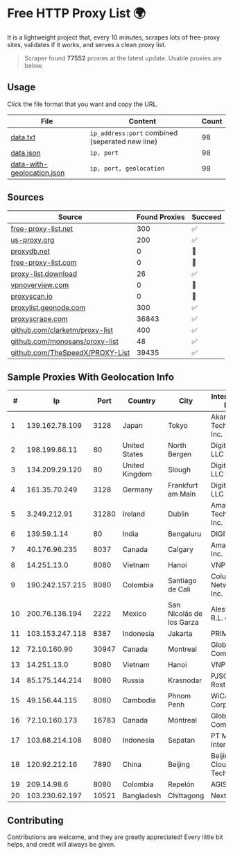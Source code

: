 
# Free HTTP Proxy List 🌍

It is a lightweight project that, every 10 minutes, scrapes lots of free-proxy sites, validates if it works, and serves a clean proxy list.


> Scraper found **77552** proxies at the latest update. Usable proxies are below.

## Usage

Click the file format that you want and copy the URL.


|File|Content|Count|
|----|-------|-----|
|[data.txt](https://raw.githubusercontent.com/themiralay/Proxy-List-World/master/data.txt)|`ip_address:port` combined (seperated new line)|98|
|[data.json](https://raw.githubusercontent.com/themiralay/Proxy-List-World/master/data.json)|`ip, port`|98|
|[data-with-geolocation.json](https://raw.githubusercontent.com/themiralay/Proxy-List-World/master/data-with-geolocation.json)|`ip, port, geolocation`|98|

## Sources

|Source|Found Proxies|Succeed|
|------|-------------|-------|
|[free-proxy-list.net](https://free-proxy-list.net)|300|✅|
|[us-proxy.org](https://www.us-proxy.org)|200|✅|
|[proxydb.net](http://proxydb.net)|0|🚫|
|[free-proxy-list.com](https://free-proxy-list.com/?page=&port=&type%5B%5D=http&type%5B%5D=https&up_time=0&search=Search)|0|🚫|
|[proxy-list.download](https://www.proxy-list.download/HTTP)|26|✅|
|[vpnoverview.com](https://vpnoverview.com/privacy/anonymous-browsing/free-proxy-servers)|0|🚫|
|[proxyscan.io](https://www.proxyscan.io)|0|🚫|
|[proxylist.geonode.com](https://proxylist.geonode.com/api/proxy-list?limit=300&page=1&sort_by=lastChecked&sort_type=desc&protocols=http,https)|300|✅|
|[proxyscrape.com](https://api.proxyscrape.com/v2/?request=displayproxies&protocol=http&timeout=10000&country=all&ssl=all&anonymity=all)|36843|✅|
|[github.com/clarketm/proxy-list](https://raw.githubusercontent.com/clarketm/proxy-list/master/proxy-list-raw.txt)|400|✅|
|[github.com/monosans/proxy-list](https://raw.githubusercontent.com/monosans/proxy-list/main/proxies/http.txt)|48|✅|
|[github.com/TheSpeedX/PROXY-List](https://raw.githubusercontent.com/TheSpeedX/PROXY-List/master/http.txt)|39435|✅|


## Sample Proxies With Geolocation Info

|#|Ip|Port|Country|City|Internet Service Provider|
|-|--|----|-------|----|-------------------------|
|1|139.162.78.109|3128|Japan|Tokyo|Akamai Technologies, Inc.|
|2|198.199.86.11|80|United States|North Bergen|DigitalOcean, LLC|
|3|134.209.29.120|80|United Kingdom|Slough|DigitalOcean, LLC|
|4|161.35.70.249|3128|Germany|Frankfurt am Main|DigitalOcean, LLC|
|5|3.249.212.91|31280|Ireland|Dublin|Amazon Technologies Inc.|
|6|139.59.1.14|80|India|Bengaluru|DIGITALOCEAN|
|7|40.176.96.235|8037|Canada|Calgary|Amazon.com, Inc.|
|8|14.251.13.0|8080|Vietnam|Hanoi|VNPT|
|9|190.242.157.215|8080|Colombia|Santiago de Cali|Columbus Networks USA, Inc.|
|10|200.76.136.194|2222|Mexico|San Nicolás de los Garza|Alestra, S. de R.L. de C.V.|
|11|103.153.247.118|8387|Indonesia|Jakarta|PRIMAHOME|
|12|72.10.160.90|30947|Canada|Montreal|GloboTech Communications|
|13|14.251.13.0|8080|Vietnam|Hanoi|VNPT|
|14|85.175.144.214|8080|Russia|Krasnodar|PJSC Rostelecom|
|15|49.156.44.115|8080|Cambodia|Phnom Penh|WiCAM Corporation|
|16|72.10.160.173|16783|Canada|Montreal|GloboTech Communications|
|17|103.68.214.108|8080|Indonesia|Sepatan|PT Media Grasi Internet|
|18|120.92.212.16|7890|China|Beijing|Beijing Kingsoft Cloud Internet Technology Co|
|19|209.14.98.6|8080|Colombia|Repelón|AGIS|
|20|103.230.62.197|10521|Bangladesh|Chittagong|Next Online Ltd|



## Contributing

Contributions are welcome, and they are greatly appreciated! Every
little bit helps, and credit will always be given.

